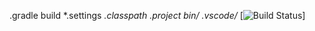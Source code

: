 .gradle
build
*.settings
*.classpath
*.project
bin/*
.vscode/*
[![Build Status](https://app.travis-ci.com/suleyman-guler/My-FIrst-PRoject.svg?branch=main)]